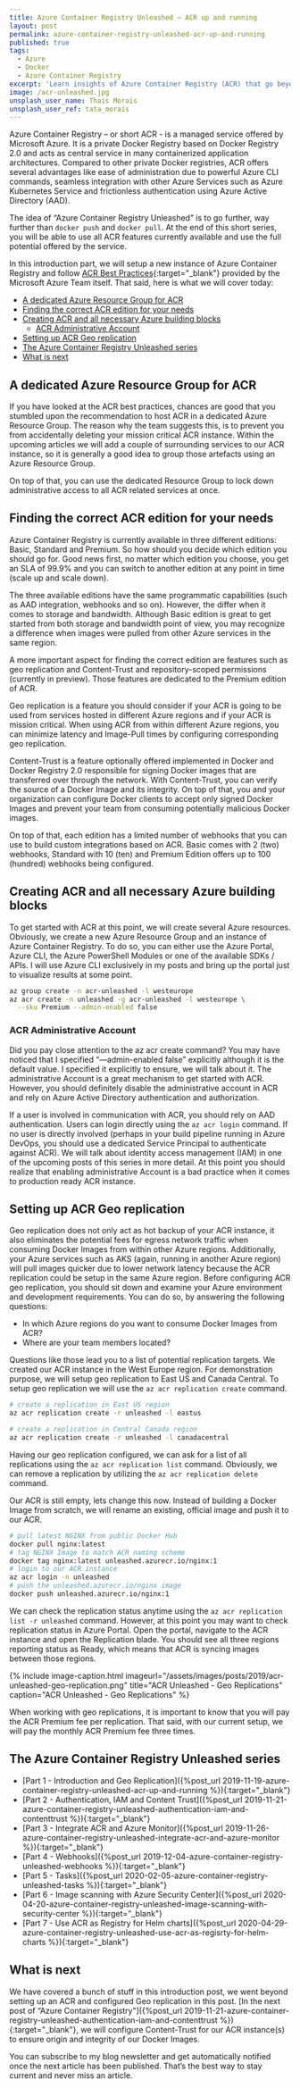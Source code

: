 ```yaml
---
title: Azure Container Registry Unleashed – ACR up and running
layout: post
permalink: azure-container-registry-unleashed-acr-up-and-running
published: true
tags: 
  - Azure
  - Docker
  - Azure Container Registry
excerpt: 'Learn insights of Azure Container Registry (ACR) that go beyond docker push and docker pull. Today you will learn how to setup ACR according to best practices and how to configure ACR geo replication'
image: /acr-unleashed.jpg
unsplash_user_name: Thais Morais
unsplash_user_ref: tata_morais
---
```


Azure Container Registry – or short ACR - is a managed service offered by Microsoft Azure. It is a private Docker Registry based on Docker Registry 2.0 and acts as central service in many containerized application architectures. Compared to other private Docker registries, ACR offers several advantages like ease of administration due to powerful Azure CLI commands, seamless integration with other Azure Services such as Azure Kubernetes Service and frictionless authentication using Azure Active Directory (AAD).

The idea of “Azure Container Registry Unleashed” is to go further, way further than `docker push` and `docker pull`. At the end of this short series, you will be able to use all ACR features currently available and use the full potential offered by the service.

In this introduction part, we will setup a new instance of Azure Container Registry and follow [ACR Best Practices](https://docs.microsoft.com/en-us/azure/container-registry/container-registry-best-practices){:target="_blank"} provided by the Microsoft Azure Team itself. That said, here is what we will cover today:

- [A dedicated Azure Resource Group for ACR](#a-dedicated-azure-resource-group-for-acr)
- [Finding the correct ACR edition for your needs](#finding-the-correct-acr-edition-for-your-needs)
- [Creating ACR and all necessary Azure building blocks](#creating-acr-and-all-necessary-azure-building-blocks)
  - [ACR Administrative Account](#acr-administrative-account)
- [Setting up ACR Geo replication](#setting-up-acr-geo-replication)
- [The Azure Container Registry Unleashed series](#the-azure-container-registry-unleashed-series)
- [What is next](#what-is-next)

## A dedicated Azure Resource Group for ACR

If you have looked at the ACR best practices, chances are good that you stumbled upon the recommendation to host ACR in a dedicated Azure Resource Group. The reason why the team suggests this, is to prevent you from accidentally deleting your mission critical ACR instance. Within the upcoming articles we will add a couple of surrounding services to our ACR instance, so it is generally a good idea to group those artefacts using an Azure Resource Group.

On top of that, you can use the dedicated Resource Group to lock down administrative access to all ACR related services at once.

## Finding the correct ACR edition for your needs

Azure Container Registry is currently available in three different editions: Basic, Standard and Premium. So how should you decide which edition you should go for. Good news first, no matter which edition you choose, you get an SLA of 99.9% and you can switch to another edition at any point in time (scale up and scale down).

The three available editions have the same programmatic capabilities (such as AAD integration, webhooks and so on). However, the differ when it comes to storage and bandwidth. Although Basic edition is great to get started from both storage and bandwidth point of view, you may recognize a difference when images were pulled from other Azure services in the same region.

A more important aspect for finding the correct edition are features such as geo replication and Content-Trust and repository-scoped permissions (currently in preview). Those features are dedicated to the Premium edition of ACR.

Geo replication is a feature you should consider if your ACR is going to be used from services hosted in different Azure regions and if your ACR is mission critical. When using ACR from within different Azure regions, you can minimize latency and Image-Pull times by configuring corresponding geo replication.

Content-Trust is a feature optionally offered implemented in Docker and Docker Registry 2.0 responsible for signing Docker images that are transferred over through the network. With Content-Trust, you can verify the source of a Docker Image and its integrity. On top of that, you and your organization can configure Docker clients to accept only signed Docker Images and prevent your team from consuming potentially malicious Docker images.

On top of that, each edition has a limited number of webhooks that you can use to build custom integrations based on ACR.  Basic comes with 2 (two) webhooks, Standard with 10 (ten) and Premium Edition offers up to 100 (hundred) webhooks being configured.

## Creating ACR and all necessary Azure building blocks

To get started with ACR at this point, we will create several Azure resources. Obviously, we create a new Azure Resource Group and an instance of Azure Container Registry. To do so, you can either use the Azure Portal, Azure CLI, the Azure PowerShell Modules or one of the available SDKs / APIs. I will use Azure CLI exclusively in my posts and bring up the portal just to visualize results at some point.

```bash
az group create -n acr-unleashed -l westeurope
az acr create -n unleashed -g acr-unleashed -l westeurope \
  --sku Premium --admin-enabled false

```

### ACR Administrative Account

Did you pay close attention to the az acr create command? You may have noticed that I specified “—admin-enabled false” explicitly although it is the default value. I specified it explicitly to ensure, we will talk about it. The administrative Account is a great mechanism to get started with ACR. However, you should definitely disable the administrative account in ACR and rely on Azure Active Directory authentication and authorization.

If a user is involved in communication with ACR, you should rely on AAD authentication. Users can login directly using the `az acr login` command. If no user is directly involved (perhaps in your build pipeline running in Azure DevOps, you should use a dedicated Service Principal to authenticate against ACR). We will talk about identity access management (IAM) in one of the upcoming posts of this series in more detail. At this point you should realize that enabling administrative Account is a bad practice when it comes to production ready ACR instance.  

## Setting up ACR Geo replication

Geo replication does not only act as hot backup of your ACR instance, it also eliminates the potential fees for egress network traffic when consuming Docker Images from within other Azure regions. Additionally, your Azure services such as AKS (again, running in another Azure region) will pull images quicker due to lower network latency because the ACR replication could be setup in the same Azure region.
Before configuring ACR geo replication, you should sit down and examine your Azure environment and development requirements. You can do so, by answering the following questions:

- In which Azure regions do you want to consume Docker Images from ACR?
- Where are your team members located?

Questions like those lead you to a list of potential replication targets. We created our ACR instance in the West Europe region. For demonstration purpose, we will setup geo replication to East US and Canada Central. To setup geo replication we will use the `az acr replication create` command.

```bash
# create a replication in East US region
az acr replication create -r unleashed -l eastus

# create a replication in Central Canada region
az acr replication create -r unleashed -l canadacentral

```

Having our geo replication configured, we can ask for a list of all replications using the `az acr replication list` command. Obviously, we can remove a replication by utilizing the `az acr replication delete` command.

Our ACR is still empty, lets change this now. Instead of building a Docker Image from scratch, we will rename an existing, official image and push it to our ACR.

```bash
# pull latest NGINX from public Docker Hub
docker pull nginx:latest
# tag NGINX Image to match ACR naming scheme
docker tag nginx:latest unleashed.azurecr.io/nginx:1
# login to our ACR instance
az acr login -n unleashed
# push the unleashed.azurecr.io/nginx image
docker push unleashed.azurecr.io/nginx:1

```

We can check the replication status anytime using the `az acr replication list -r unleashed` command. However, at this point you may want to check replication status in Azure Portal. Open the portal, navigate to the ACR instance and open the Replication blade. You should see all three regions reporting status as Ready, which means that ACR is syncing images between those regions.

{% include image-caption.html imageurl="/assets/images/posts/2019/acr-unleashed-geo-replication.png"
title="ACR Unleashed - Geo Replications" caption="ACR Unleashed - Geo Replications" %}

When working with geo replications, it is important to know that you will pay the ACR Premium fee per replication. That said, with our current setup, we will pay the monthly ACR Premium fee three times.

## The Azure Container Registry Unleashed series

- [Part 1 - Introduction and Geo Replication]({%post_url 2019-11-19-azure-container-registry-unleashed-acr-up-and-running %}){:target="_blank"}
- [Part 2 - Authentication, IAM and Content Trust]({%post_url 2019-11-21-azure-container-registry-unleashed-authentication-iam-and-contenttrust %}){:target="_blank"}
- [Part 3 - Integrate ACR and Azure Monitor]({%post_url 2019-11-26-azure-container-registry-unleashed-integrate-acr-and-azure-monitor %}){:target="_blank"}
- [Part 4 - Webhooks]({%post_url 2019-12-04-azure-container-registry-unleashed-webhooks %}){:target="_blank"}
- [Part 5 - Tasks]({%post_url 2020-02-05-azure-container-registry-unleashed-tasks %}){:target="_blank"}
- [Part 6 - Image scanning with Azure Security Center]({%post_url 2020-04-20-azure-container-registry-unleashed-image-scanning-with-security-center %}){:target="_blank"}
- [Part 7 - Use ACR as Registry for Helm charts]({%post_url 2020-04-29-azure-container-registry-unleashed-use-acr-as-regisrty-for-helm-charts %}){:target="_blank"}
  
## What is next

We have covered a bunch of stuff in this introduction post, we went beyond setting up an ACR and configured Geo replication in this post. [In the next post of “Azure Container Registry"]({%post_url 2019-11-21-azure-container-registry-unleashed-authentication-iam-and-contenttrust %}){:target="_blank"}, we will configure Content-Trust for our ACR instance(s) to ensure origin and integrity of our Docker Images.

You can subscribe to my blog newsletter and get automatically notified once the next article has been published. That’s the best way to stay current and never miss an article.
